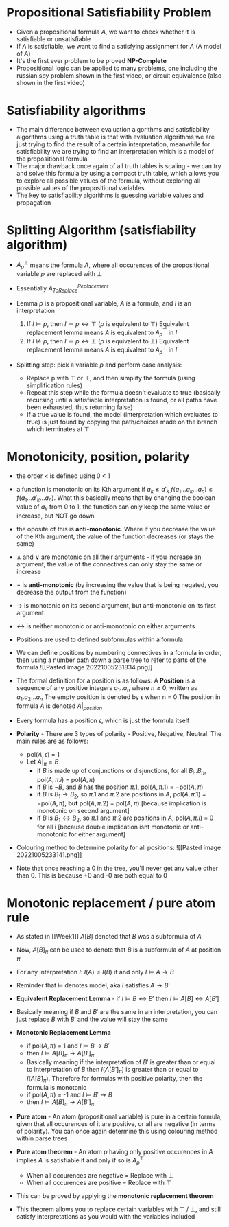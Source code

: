 # Propositional Satisfiability Problem
- Given a propositional formula $A$, we want to check whether it is satisfiable or unsatisfiable
- If $A$ is satisfiable, we want to find a satisfying assignment for $A$ (A model of $A$)
- It's the first ever problem to be proved **NP-Complete**
- Propositional logic can be applied to many problems, one including the russian spy problem shown in the first video, or circuit equivalence (also shown in the first video)

# Satisfiability algorithms
- The main difference between evaluation algorithms and satisfiability algorithms using a truth table is that with evaluation algorithms we are just trying to find the result of a certain interpretation, meanwhile for satisfiability we are trying to find an interpretation which is a model of the propositional formula
- The major drawback once again of all truth tables is scaling - we can try and solve this formula by using a compact truth table, which allows you to explore all possible values of the formula, without exploring all possible values of the propositional variables
- The key to satisfiability algorithms is guessing variable values and propagation


# Splitting Algorithm (satisfiability algorithm)
- $A^{\bot}_{p}$ means the formula $A$, where all occurences of the propositional variable $p$ are replaced with $\bot$
- Essentially $A^{Replacement}_{ToReplace}$ 
- Lemma
  $p$ is a propositional variable, $A$ is a formula, and $I$ is an interpretation
  1. If $I \vDash p$, then $I \vDash p \leftrightarrow \top$ ($p$ is equivalent to $\top$)
  Equivalent replacement lemma means $A$ is equivalent to $A^{\top}_{p}$ in $I$
  2. If $I \nvDash p$, then $I \vDash p \leftrightarrow \bot$ ($p$ is equivalent to $\bot$)
  Equivalent replacement lemma means $A$ is equivalent to $A^{\bot}_{p}$ in $I$

- Splitting step: pick a variable $p$ and perform case analysis:
	- Replace p with $\top$ or $\bot$, and then simplify the formula (using simplification rules)
	- Repeat this step while the formula doesn't evaluate to true (basically recursing until a satisfiable interpretation is found, or all paths have been exhausted, thus returning false)
	- If a true value is found, the model (interpretation which evaluates to true) is just found by copying the path/choices made on the branch which terminates at $\top$

# Monotonicity, position, polarity
- the order < is defined using 0 < 1
- a function is monotonic on its Kth argument if $a_k \leq a'_k$ $f(a_1...a_k...a_n) \leq f(a_1...a'_k...a_n)$. What this basically means that by changing the boolean value of $a_k$ from 0 to 1, the function can only keep the same value or increase, but NOT go down
- the oposite of this is **anti-monotonic**. Where if you decrease the value of the Kth argument, the value of the function decreases (or stays the same)
- $\land$ and $\lor$ are monotonic on all their arguments - if you increase an argument, the value of the connectives can only stay the same or increase
- $\neg$ is **anti-monotonic** (by increasing the value that is being negated, you decrease the output from the function)
- $\rightarrow$ is monotonic on its second argument, but anti-monotonic on its first argument
- $\leftrightarrow$ is neither monotonic or anti-monotonic on either arguments

- Positions are used to defined subformulas within a formula
- We can define positions by numbering connectives in a formula in order, then using a number path down a parse tree to refer to parts of the formula
![[Pasted image 20221005231834.png]]

- The formal definition for a position is as follows:
  A **Position** is a sequence of any positive integers $a_1 .. a_n$ where $n\geq 0$, written as $a_1 . a_2 ... a_n$
  The empty position is denoted by $\epsilon$ when n = 0
  The position in formula $A$ is denoted $A|_{position}$

- Every formula has a position $\epsilon$, which is just the formula itself

- **Polarity** - There are 3 types of polarity - Positive, Negative, Neutral. The main rules are as follows:
	- pol($A,\epsilon$) = 1
	- Let $A|_\pi = B$
		- if $B$ is made up of conjunctions or disjunctions, for all $B_i .. B_n$, pol($A,\pi.i$) = pol($A,\pi$)
		- if $B$ is $\neg B$, and $B$ has the position $\pi.1$, pol($A,\pi.1$) = $-$pol($A,\pi$)
		- if $B$ is $B_1 \rightarrow B_2$, so $\pi.1$ and $\pi.2$ are positions in $A$, pol($A,\pi.1$) = $-$pol($A,\pi$), **but** pol($A,\pi.2$) = pol($A,\pi$) [because implication is monotonic on second argument]
		- if $B$ is $B_1 \leftrightarrow B_2$, so $\pi.1$ and $\pi.2$ are positions in $A$, pol($A,\pi.i$) = 0 for all i [because double implication isnt monotonic or anti-monotonic for either argument]

- Colouring method to determine polarity for all positions:
![[Pasted image 20221005233141.png]]

- Note that once reaching a 0 in the tree, you'll never get any value other than 0. This is because +0 and -0 are both equal to 0

# Monotonic replacement / pure atom rule

- As stated in [[Week1]] $A[B]$ denoted that $B$ was a subformula of $A$
- Now, $A[B]_\pi$ can be used to denote that $B$ is a subformula of $A$ at position $\pi$
- For any interpretation $I$:
	  $I(A) \leq I(B)$ if and only $I \vDash A \rightarrow B$
- Reminder that $\vDash$ denotes model, aka $I$ satisfies $A\rightarrow B$


- **Equivalent Replacement Lemma** - if $I \vDash B \leftrightarrow B'$ then $I \vDash A[B] \leftrightarrow A[B']$
- Basically meaning if $B$ and $B'$ are the same in an interpretation, you can just replace $B$ with $B'$ and the value will stay the same

- **Monotonic Replacement Lemma** 
	- if pol($A,\pi$) = 1 and $I\vDash B\rightarrow B'$ 
	- then $I \vDash A[B]_\pi \rightarrow A[B']_\pi$ 
	- Basically meaning if the interpretation of $B'$ is greater than or equal to interpretation of $B$ then $I(A[B']_\pi)$ is greater than or equal to $I(A[B]_\pi)$. Therefore for formulas with positive polarity, then the formula is monotonic
	- if pol($A,\pi$) = -1 and $I\vDash B'\rightarrow B$
	- then $I \vDash A[B]_\pi \rightarrow A[B']_\pi$ 

- **Pure atom** - An atom (propositional variable) is pure in a certain formula, given that all occurences of it are positive, or all are negative (in terms of polarity). You can once again determine this using colouring method within parse trees
- **Pure atom theorem** - An atom *p* having only positive occurences in $A$ implies $A$ is satisfiable if and only if so is $A^\top_p$
	- When all occurences are negative = Replace with $\bot$
	- When all occurences are positive = Replace with $\top$
- This can be proved by applying the **monotonic replacement theorem**
- This theorem allows you to replace certain variables with $\top$ / $\bot$, and still satisfy interpretations as you would with the variables included